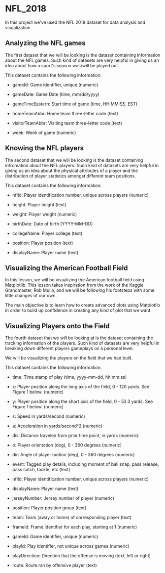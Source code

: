 # NFL_2018

In this project we've used the NFL 2018 dataset for data analysis and visualization

## Analyzing the NFL games
The first dataset that we will be looking is the dataset containing information about the NFL games. Such kind of datasets are very helpful in giving us an idea about how a sport's season was/will be played out.

This dataset contains the following information:

- gameId: Game identifier, unique (numeric)

- gameDate: Game Date (time, mm/dd/yyyy)

- gameTimeEastern: Start time of game (time, HH:MM:SS, EST)

- homeTeamAbbr: Home team three-letter code (text)

- visitorTeamAbbr: Visiting team three-letter code (text)

- week: Week of game (numeric)


## Knowing the NFL players
The second dataset that we will be looking is the dataset containing infromation about the NFL players. Such kind of datasets are very helpful in giving us an idea about the physical attributes of a player and the distribution of player statistics amongst different team positions.

This dataset contains the following information:

- nflId: Player identification number, unique across players (numeric)

- height: Player height (text)

- weight: Player weight (numeric)

- birthDate: Date of birth (YYYY-MM-DD)

- collegeName: Player college (text)

- position: Player position (text)

- displayName: Player name (text)


## Visualizing the American Football Field
In this lesson, we will be visualizing the American football field using Matplotlib. This lesson takes inspiration from the work of the Kaggle Grandmaster, Rob Mulla, and we will be following his footsteps with some little changes of our own. 

The main objective is to learn how to create advanced plots using Matplotlib in order to build up confidence in creating any kind of plot that we want. 


## Visualizing Players onto the Field
The fourth dataset that we will be looking at is the dataset containing the tracking information of the players. Such kind of datasets are very helpful in breaking down different players gameplays on a personal level.

We will be visualizing the players on the field that we had built.

This dataset contains the following information:

- time: Time stamp of play (time, yyyy-mm-dd, hh:mm:ss)

- x: Player position along the long axis of the field, 0 - 120 yards. See Figure 1 below. (numeric)

- y: Player position along the short axis of the field, 0 - 53.3 yards. See Figure 1 below. (numeric)

- s: Speed in yards/second (numeric)

- a: Acceleration in yards/second^2 (numeric)

- dis: Distance traveled from prior time point, in yards (numeric)

- o: Player orientation (deg), 0 - 360 degrees (numeric)

- dir: Angle of player motion (deg), 0 - 360 degrees (numeric)

- event: Tagged play details, including moment of ball snap, pass release, pass catch, tackle, etc (text)

- nflId: Player identification number, unique across players (numeric)

- displayName: Player name (text)

- jerseyNumber: Jersey number of player (numeric)

- position: Player position group (text)

- team: Team (away or home) of corresponding player (text)

- frameId: Frame identifier for each play, starting at 1 (numeric)

- gameId: Game identifier, unique (numeric)

- playId: Play identifier, not unique across games (numeric)

- playDirection: Direction that the offense is moving (text, left or right)

- route: Route ran by offensive player (text)


